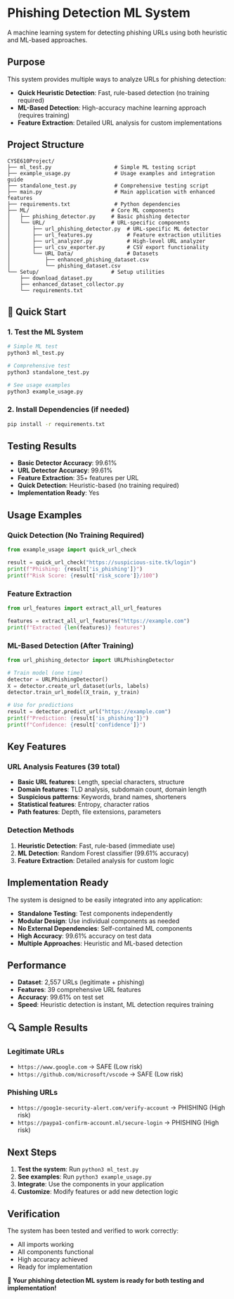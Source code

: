 # Phishing Detection ML System

A machine learning system for detecting phishing URLs using both heuristic and ML-based approaches.

## **Purpose**

This system provides multiple ways to analyze URLs for phishing detection:
- **Quick Heuristic Detection**: Fast, rule-based detection (no training required)
- **ML-Based Detection**: High-accuracy machine learning approach (requires training)
- **Feature Extraction**: Detailed URL analysis for custom implementations

## **Project Structure**

```
CYSE610Project/
├── ml_test.py                    # Simple ML testing script
├── example_usage.py              # Usage examples and integration guide
├── standalone_test.py            # Comprehensive testing script
├── main.py                       # Main application with enhanced features
├── requirements.txt              # Python dependencies
├── ML/                          # Core ML components
│   ├── phishing_detector.py     # Basic phishing detector
│   └── URL/                     # URL-specific components
│       ├── url_phishing_detector.py  # URL-specific ML detector
│       ├── url_features.py           # Feature extraction utilities
│       ├── url_analyzer.py           # High-level URL analyzer
│       ├── url_csv_exporter.py       # CSV export functionality
│       └── URL Data/                 # Datasets
│           ├── enhanced_phishing_dataset.csv
│           └── phishing_dataset.csv
└── Setup/                       # Setup utilities
    ├── download_dataset.py
    ├── enhanced_dataset_collector.py
    └── requirements.txt
```

## 🚀 **Quick Start**

### **1. Test the ML System**
```bash
# Simple ML test
python3 ml_test.py

# Comprehensive test
python3 standalone_test.py

# See usage examples
python3 example_usage.py
```

### **2. Install Dependencies (if needed)**
```bash
pip install -r requirements.txt
```

## **Testing Results**

- **Basic Detector Accuracy**: 99.61%
- **URL Detector Accuracy**: 99.61%
- **Feature Extraction**: 35+ features per URL
- **Quick Detection**: Heuristic-based (no training required)
- **Implementation Ready**: Yes

## **Usage Examples**

### **Quick Detection (No Training Required)**
```python
from example_usage import quick_url_check

result = quick_url_check("https://suspicious-site.tk/login")
print(f"Phishing: {result['is_phishing']}")
print(f"Risk Score: {result['risk_score']}/100")
```

### **Feature Extraction**
```python
from url_features import extract_all_url_features

features = extract_all_url_features("https://example.com")
print(f"Extracted {len(features)} features")
```

### **ML-Based Detection (After Training)**
```python
from url_phishing_detector import URLPhishingDetector

# Train model (one time)
detector = URLPhishingDetector()
X = detector.create_url_dataset(urls, labels)
detector.train_url_model(X_train, y_train)

# Use for predictions
result = detector.predict_url("https://example.com")
print(f"Prediction: {result['is_phishing']}")
print(f"Confidence: {result['confidence']}")
```

## **Key Features**

### **URL Analysis Features (39 total)**
- **Basic URL features**: Length, special characters, structure
- **Domain features**: TLD analysis, subdomain count, domain length
- **Suspicious patterns**: Keywords, brand names, shorteners
- **Statistical features**: Entropy, character ratios
- **Path features**: Depth, file extensions, parameters

### **Detection Methods**
1. **Heuristic Detection**: Fast, rule-based (immediate use)
2. **ML Detection**: Random Forest classifier (99.61% accuracy)
3. **Feature Extraction**: Detailed analysis for custom logic

## **Implementation Ready**

The system is designed to be easily integrated into any application:

- **Standalone Testing**: Test components independently
- **Modular Design**: Use individual components as needed
- **No External Dependencies**: Self-contained ML components
- **High Accuracy**: 99.61% accuracy on test data
- **Multiple Approaches**: Heuristic and ML-based detection

## **Performance**

- **Dataset**: 2,557 URLs (legitimate + phishing)
- **Features**: 39 comprehensive URL features
- **Accuracy**: 99.61% on test set
- **Speed**: Heuristic detection is instant, ML detection requires training

## 🔍 **Sample Results**

### **Legitimate URLs**
- `https://www.google.com` → SAFE (Low risk)
- `https://github.com/microsoft/vscode` → SAFE (Low risk)

### **Phishing URLs**
- `https://goog1e-security-alert.com/verify-account` → PHISHING (High risk)
- `https://paypa1-confirm-account.ml/secure-login` → PHISHING (High risk)

## **Next Steps**

1. **Test the system**: Run `python3 ml_test.py`
2. **See examples**: Run `python3 example_usage.py`
3. **Integrate**: Use the components in your application
4. **Customize**: Modify features or add new detection logic

## **Verification**

The system has been tested and verified to work correctly:
- All imports working
- All components functional
- High accuracy achieved
- Ready for implementation

**🎉 Your phishing detection ML system is ready for both testing and implementation!**